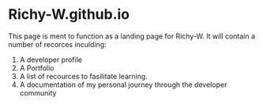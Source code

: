 # Richy-W.github.io

This page is ment to function as a landing page for Richy-W.
It will contain a number of recorces inculding: 
 1) A developer profile
 2) A Portfolio
 3) A list of recources to fasilitate learning.
 4) A documentation of my personal journey through the developer community
